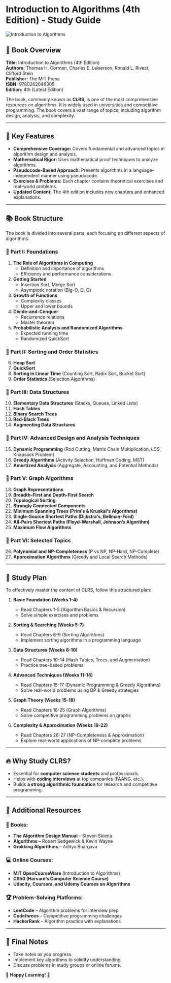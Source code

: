 # Introduction to Algorithms (4th Edition) - Study Guide

![Introduction to Algorithms](https://i0.wp.com/programming-digressions.com/wp-content/uploads/2022/06/IMG_1509-768x1024.jpeg?resize=723%2C450&ssl=1)

## 📖 Book Overview
**Title:** Introduction to Algorithms (4th Edition)  
**Authors:** Thomas H. Cormen, Charles E. Leiserson, Ronald L. Rivest, Clifford Stein  
**Publisher:** The MIT Press  
**ISBN:** 9780262046305  
**Edition:** 4th (Latest Edition)  

The book, commonly known as **CLRS**, is one of the most comprehensive resources on algorithms. It is widely used in universities and competitive programming. The book covers a vast range of topics, including algorithm design, analysis, and complexity.

---
## 📌 Key Features
- **Comprehensive Coverage:** Covers fundamental and advanced topics in algorithm design and analysis.
- **Mathematical Rigor:** Uses mathematical proof techniques to analyze algorithms.
- **Pseudocode-Based Approach:** Presents algorithms in a language-independent manner using pseudocode.
- **Exercises & Problems:** Each chapter contains theoretical exercises and real-world problems.
- **Updated Content:** The 4th edition includes new chapters and enhanced explanations.

---
## 📚 Book Structure
The book is divided into several parts, each focusing on different aspects of algorithms:

### **📌 Part I: Foundations**
1. **The Role of Algorithms in Computing**
   - Definition and importance of algorithms
   - Efficiency and performance considerations
2. **Getting Started**
   - Insertion Sort, Merge Sort
   - Asymptotic notation (Big-O, Ω, Θ)
3. **Growth of Functions**
   - Complexity classes
   - Upper and lower bounds
4. **Divide-and-Conquer**
   - Recurrence relations
   - Master theorem
5. **Probabilistic Analysis and Randomized Algorithms**
   - Expected running time
   - Randomized QuickSort

### **📌 Part II: Sorting and Order Statistics**
6. **Heap Sort**
7. **QuickSort**
8. **Sorting in Linear Time** (Counting Sort, Radix Sort, Bucket Sort)
9. **Order Statistics** (Selection Algorithms)

### **📌 Part III: Data Structures**
10. **Elementary Data Structures** (Stacks, Queues, Linked Lists)
11. **Hash Tables**
12. **Binary Search Trees**
13. **Red-Black Trees**
14. **Augmenting Data Structures**

### **📌 Part IV: Advanced Design and Analysis Techniques**
15. **Dynamic Programming** (Rod Cutting, Matrix Chain Multiplication, LCS, Knapsack Problem)
16. **Greedy Algorithms** (Activity Selection, Huffman Coding, MST)
17. **Amortized Analysis** (Aggregate, Accounting, and Potential Methods)

### **📌 Part V: Graph Algorithms**
18. **Graph Representations**
19. **Breadth-First and Depth-First Search**
20. **Topological Sorting**
21. **Strongly Connected Components**
22. **Minimum Spanning Trees (Prim's & Kruskal's Algorithms)**
23. **Single-Source Shortest Paths (Dijkstra's, Bellman-Ford)**
24. **All-Pairs Shortest Paths (Floyd-Warshall, Johnson’s Algorithm)**
25. **Maximum Flow Algorithms**

### **📌 Part VI: Selected Topics**
26. **Polynomial and NP-Completeness** (P vs NP, NP-Hard, NP-Complete)
27. **Approximation Algorithms** (Greedy and Local Search Methods)

---
## 📌 Study Plan
To effectively master the content of CLRS, follow this structured plan:

1. **Basic Foundation (Weeks 1-4)**
   - Read Chapters 1-5 (Algorithm Basics & Recursion)
   - Solve simple exercises and problems
   
2. **Sorting & Searching (Weeks 5-7)**
   - Read Chapters 6-9 (Sorting Algorithms)
   - Implement sorting algorithms in a programming language

3. **Data Structures (Weeks 8-10)**
   - Read Chapters 10-14 (Hash Tables, Trees, and Augmentation)
   - Practice tree-based problems

4. **Advanced Techniques (Weeks 11-14)**
   - Read Chapters 15-17 (Dynamic Programming & Greedy Algorithms)
   - Solve real-world problems using DP & Greedy strategies

5. **Graph Theory (Weeks 15-18)**
   - Read Chapters 18-25 (Graph Algorithms)
   - Solve competitive programming problems on graphs

6. **Complexity & Approximation (Weeks 19-22)**
   - Read Chapters 26-27 (NP-Completeness & Approximation)
   - Explore real-world applications of NP-complete problems

---
## 🔥 Why Study CLRS?
- Essential for **computer science students** and professionals.
- Helps with **coding interviews** at top companies (FAANG, etc.).
- Builds **a strong algorithmic foundation** for research and competitive programming.

---
## 📌 Additional Resources
### 📖 Books:
- **The Algorithm Design Manual** – Steven Skiena
- **Algorithms** – Robert Sedgewick & Kevin Wayne
- **Grokking Algorithms** – Aditya Bhargava

### 💻 Online Courses:
- **MIT OpenCourseWare** (Introduction to Algorithms)
- **CS50 (Harvard’s Computer Science Course)**
- **Udacity, Coursera, and Udemy Courses on Algorithms**

### 🏆 Problem-Solving Platforms:
- **LeetCode** – Algorithm problems for interview prep
- **Codeforces** – Competitive programming challenges
- **HackerRank** – Algorithm practice with explanations

---
## 📢 Final Notes
- Take notes as you progress.
- Implement key algorithms to solidify understanding.
- Discuss problems in study groups or online forums.

🚀 **Happy Learning!** 🚀
